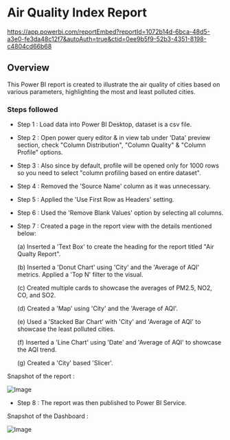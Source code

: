 # Air Quality Index Report

https://app.powerbi.com/reportEmbed?reportId=1072b14d-6bca-48d5-a3e0-fe3da48c12f7&autoAuth=true&ctid=0ee9b5f9-52b3-4351-8198-c4804cd66b68
## Overview
This Power BI report is created to illustrate the air quality of cities based on various parameters, highlighting the most and least polluted cities.

### Steps followed 

- Step 1 : Load data into Power BI Desktop, dataset is a csv file.
- Step 2 : Open power query editor & in view tab under 'Data' preview section, check "Column Distribution", "Column Quality" & "Column Profile" options.
- Step 3 : Also since by default, profile will be opened only for 1000 rows so you need to select "column profiling based on entire dataset".
- Step 4 : Removed the 'Source Name' column as it was unnecessary.
- Step 5 : Applied the 'Use First Row as Headers' setting.
- Step 6 : Used the 'Remove Blank Values' option by selecting all columns.

- Step 7 : Created a page in the report view with the details mentioned below:

  (a) Inserted a 'Text Box' to create the heading for the report titled "Air Qualty Report".
  
  (b) Inserted a 'Donut Chart' using 'City' and the 'Average of AQI' metrics. Applied a 'Top N' filter to the visual.

  (c) Created multiple cards to showcase the averages of PM2.5, NO2, CO, and SO2.

  (d) Created a 'Map' using 'City' and the 'Average of AQI'.

  (e) Used a 'Stacked Bar Chart' with 'City' and 'Average of AQI' to showcase the least polluted cities.

  (f) Inserted a 'Line Chart' using 'Date' and 'Average of AQI' to showcase the AQI trend.

  (g) Created a 'City' based 'Slicer'.
  
Snapshot of the report :

![Image](https://github.com/user-attachments/assets/201338a8-8d10-4594-8102-c68affb9ddc7)

 - Step 8 : The report was then published to Power BI Service.

Snapshot of the Dashboard :
 
![Image](https://github.com/user-attachments/assets/2eeca477-4484-4d5d-bb8d-f6c561bf8151)
